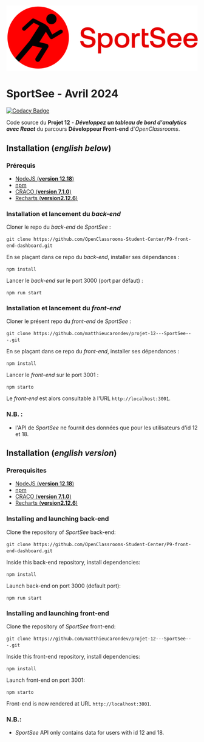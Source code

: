 ![alt text](image-1.png)
# SportSee - Avril 2024

[![Codacy Badge](https://app.codacy.com/project/badge/Grade/bc73e681d0ed4af7a521258d88236e8e)](https://www.codacy.com/gh/logic-fabric/sportsee/dashboard?utm_source=github.com&utm_medium=referral&utm_content=logic-fabric/sportsee&utm_campaign=Badge_Grade)

Code source du **Projet 12** - **_Développez un tableau de bord d'analytics avec React_** du parcours **Développeur Front-end** d'_OpenClassrooms_.


## Installation (_english below_)

### Prérequis

- [NodeJS (**version 12.18**)](https://nodejs.org/en/)
- [npm](https://www.npmjs.com/)
- [CRACO (**version 7.1.0**)](https://craco.js.org)
- [Recharts (**version2.12.6**)](https://github.com/recharts/recharts)

### Installation et lancement du _back-end_

Cloner le repo du _back-end_ de _SportSee_ :

`git clone https://github.com/OpenClassrooms-Student-Center/P9-front-end-dashboard.git`

En se plaçant dans ce repo du _back-end_, installer ses dépendances :

`npm install`

Lancer le _back-end_ sur le port 3000 (port par défaut) :

`npm run start`

### Installation et lancement du _front-end_

Cloner le présent repo du _front-end_ de _SportSee_ :

`git clone https://github.com/matthieucarondev/projet-12---SportSee---.git`

En se plaçant dans ce repo du _front-end_, installer ses dépendances :

`npm install`

Lancer le _front-end_ sur le port 3001 :

`npm starto`

Le _front-end_ est alors consultable à l'URL `http://localhost:3001`.

### N.B. :

- l'API de _SportSee_ ne fournit des données que pour les utilisateurs d'id 12 et 18.


## Installation (_english version_)

### Prerequisites

- [NodeJS (**version 12.18**)](https://nodejs.org/en/)
- [npm](https://www.npmjs.com/)
- [CRACO (**version 7.1.0**)](https://craco.js.org)
- [Recharts (**version2.12.6**)](https://github.com/recharts/recharts)
### Installing and launching back-end

Clone the repository of _SportSee_ back-end:

`git clone https://github.com/OpenClassrooms-Student-Center/P9-front-end-dashboard.git`

Inside this back-end repository, install dependencies:

`npm install`

Launch back-end on port 3000 (default port):

`npm run start`

### Installing and launching front-end

Clone the repository of _SportSee_ front-end:

`git clone https://github.com/matthieucarondev/projet-12---SportSee---.git`

Inside this front-end repository, install dependencies:

`npm install`

Launch front-end on port 3001:

`npm starto`

Front-end is now rendered at URL `http://localhost:3001`.

### N.B.:

- _SportSee_ API only contains data for users with id 12 and 18.
